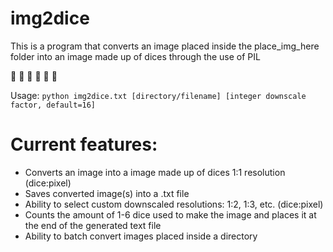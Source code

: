 # img2dice
This is a program that converts an image placed inside the place_img_here folder into an image made up of dices through the use of PIL

&#2680; &#2681; &#2682; &#2683; &#2684; &#2685;

Usage:
`python img2dice.txt [directory/filename] [integer downscale factor, default=16]`

# Current features:
- Converts an image into a image made up of dices 1:1 resolution (dice:pixel)
- Saves converted image(s) into a .txt file
- Ability to select custom downscaled resolutions: 1:2, 1:3, etc. (dice:pixel)
- Counts the amount of 1-6 dice used to make the image and places it at the end of the generated text file
- Ability to batch convert images placed inside a directory

